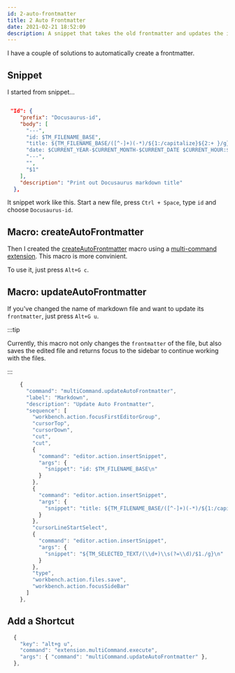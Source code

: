 ```yaml
---
id: 2-auto-frontmatter
title: 2 Auto Frontmatter
date: 2021-02-21 18:52:09
description: A snippet that takes the old frontmatter and updates the id and title, but doesn't change the old file creation date
---
```


I have a couple of solutions to automatically create a frontmatter.

## Snippet

I started from snippet...

```json title="markdown.json"

 "Id": {
    "prefix": "Docusaurus-id",
    "body": [
      "---",
      "id: $TM_FILENAME_BASE",
      "title: ${TM_FILENAME_BASE/([^-]+)(-*)/${1:/capitalize}${2:+ }/g}",
      "date: $CURRENT_YEAR-$CURRENT_MONTH-$CURRENT_DATE $CURRENT_HOUR:$CURRENT_MINUTE:$CURRENT_SECOND",
      "---",
      "",
      "$1"
    ],
    "description": "Print out Docusaurus markdown title"
  },
```

It snippet work like this. Start a new file, press `Ctrl + Space`, type `id` and choose `Docusaurus-id`.

## Macro: createAutoFrontmatter

Then I created the [createAutoFrontmatter](1-auto-frontmatter) macro using a [multi-command extension](../extensions/multi-command-extension). This macro is more convinient.

To use it, just press `Alt+G c`.

## Macro: updateAutoFrontmatter

If you've changed the name of markdown file and want to update its `frontmatter`, just press `Alt+G u`.

:::tip

Currently, this macro not only changes the `frontmatter` of the file, but also saves the edited file and returns focus to the sidebar to continue working with the files.

:::

```jsx title="settings.json" {}
    {
      "command": "multiCommand.updateAutoFrontmatter",
      "label": "Markdown",
      "description": "Update Auto Frontmatter",
      "sequence": [
        "workbench.action.focusFirstEditorGroup",
        "cursorTop",
        "cursorDown",
        "cut",
        "cut",
        {
          "command": "editor.action.insertSnippet",
          "args": {
            "snippet": "id: $TM_FILENAME_BASE\n"
          }
        },
        {
          "command": "editor.action.insertSnippet",
          "args": {
            "snippet": "title: ${TM_FILENAME_BASE/([^-]+)(-*)/${1:/capitalize}${2:+ }/g}"
          }
        },
        "cursorLineStartSelect",
        {
          "command": "editor.action.insertSnippet",
          "args": {
            "snippet": "${TM_SELECTED_TEXT/(\\d+)\\s(?=\\d)/$1./g}\n"
          }
        },
        "type",
        "workbench.action.files.save",
        "workbench.action.focusSideBar"
      ]
    },
```

## Add a Shortcut

```jsx title="keybindings.json" {}
  {
    "key": "alt+g u",
    "command": "extension.multiCommand.execute",
    "args": { "command": "multiCommand.updateAutoFrontmatter" },
  },
```
